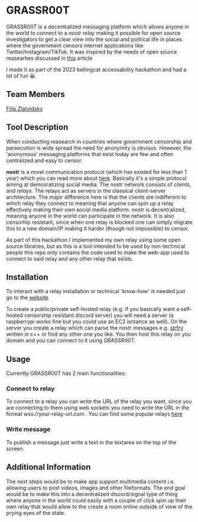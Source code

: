 # GRASSR00T
GRASSR00T is a decentralized messaging platform which allows anyone in the world to connect to a *nostr relay* making it possible for open source investigators to get a clear view into the social and political life in places where the government censors internet applications like Twitter/Instagram/TikTok. It was inspired by the needs of open source reasearhes discussed in [this](https://www.bellingcat.com/resources/2023/04/18/china-challenges-open-source-osint-social-media/) article

I made it as part of the 2023 bellingcat accessability hackathon and had a lot of fun 😀.

## Team Members
[Filip Zlatoidsky](https://github.com/fizlip)
## Tool Description

When conducting reasearch in countries where government censorship and persecution is wide spread the need for anonymity is obvious. However, the 'anonymous' messaging platforms that exist today are few and often centralized and easy to censor. 

**nostr** is a novel communication protocol (which has existed for less than 1 year) which you can read more about [here](https://nostr.com/). Basically it's a simple protocol aiming at demosratizing social media. The nostr network consists of *clients*, and *relays*. The relays act as servers in the classical client-server architecture. The major difference here is that the clients are indifferent to which relay they connect to meaning that anyone can spin up a relay effectively making their own social media platform. nostr is decentralized, meaning anyone in the world can participate in the network. It is also censorhip resistant, since when one relay is blocked one can simply migrate this to a new domain/IP making it harder (though not impossible) to censor. 

As part of this hackathon I implemented my own relay using some open source libraries, but as this is a tool intended to be used by non-technical people this repo only contains the code used to make the web-app used to connect to said relay and any other relay that exists.

## Installation
To interact with a relay installation or technical 'know-how' is needed just go to the [website](https://nostr-relay-connector-n655.vercel.app/)

To create a public/private self-hosted relay (e.g. if you basically want a self-hosted censorship resistant discord server) you will need a server (a raspberrypi works fine but you could use an EC2 isntance as well). On the server you create a relay which can parse the nostr messages e.g. [strfry](https://github.com/hoytech/strfry) written in c++ or find any other one you like. You then host this relay on you domain and you can connect to it using GRASSR00T. 

## Usage

Currently GRASSR00T has 2 main functionalities:

### Connect to relay
To connect to a relay you can write the URL of the relay you want, since you are connecting to them using web sockets you need to write the URL in the format wss://your-relay-url.com . You can find some popular relays [here](https://nostr.watch/relays/find)
### Write message
To publish a message just write a text in the textarea on the top of the screen.

## Additional Information
The next steps would be to make app support multimedia content i.e. allowing users to post videos, images and other fileformats. The end goal would be to make this into a decentralized discord/signal type of thing where anyone in the world could easily with a couple of click spin up their own relay that would allow to the create a room online outside of view of the prying eyes of the state.
